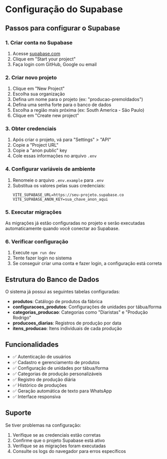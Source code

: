 # Configuração do Supabase

## Passos para configurar o Supabase

### 1. Criar conta no Supabase
1. Acesse [supabase.com](https://supabase.com)
2. Clique em "Start your project"
3. Faça login com GitHub, Google ou email

### 2. Criar novo projeto
1. Clique em "New Project"
2. Escolha sua organização
3. Defina um nome para o projeto (ex: "producao-premoldados")
4. Defina uma senha forte para o banco de dados
5. Escolha a região mais próxima (ex: South America - São Paulo)
6. Clique em "Create new project"

### 3. Obter credenciais
1. Após criar o projeto, vá para "Settings" > "API"
2. Copie a "Project URL"
3. Copie a "anon public" key
4. Cole essas informações no arquivo `.env`

### 4. Configurar variáveis de ambiente
1. Renomeie o arquivo `.env.example` para `.env`
2. Substitua os valores pelas suas credenciais:
   ```
   VITE_SUPABASE_URL=https://seu-projeto.supabase.co
   VITE_SUPABASE_ANON_KEY=sua_chave_anon_aqui
   ```

### 5. Executar migrações
As migrações já estão configuradas no projeto e serão executadas automaticamente quando você conectar ao Supabase.

### 6. Verificar configuração
1. Execute `npm run dev`
2. Tente fazer login no sistema
3. Se conseguir criar uma conta e fazer login, a configuração está correta

## Estrutura do Banco de Dados

O sistema já possui as seguintes tabelas configuradas:

- **produtos**: Catálogo de produtos da fábrica
- **configuracoes_produtos**: Configurações de unidades por tábua/forma
- **categorias_producao**: Categorias como "Diaristas" e "Produção Rodrigo"
- **producoes_diarias**: Registros de produção por data
- **itens_producao**: Itens individuais de cada produção

## Funcionalidades

- ✅ Autenticação de usuários
- ✅ Cadastro e gerenciamento de produtos
- ✅ Configuração de unidades por tábua/forma
- ✅ Categorias de produção personalizáveis
- ✅ Registro de produção diária
- ✅ Histórico de produções
- ✅ Geração automática de texto para WhatsApp
- ✅ Interface responsiva

## Suporte

Se tiver problemas na configuração:
1. Verifique se as credenciais estão corretas
2. Confirme que o projeto Supabase está ativo
3. Verifique se as migrações foram executadas
4. Consulte os logs do navegador para erros específicos